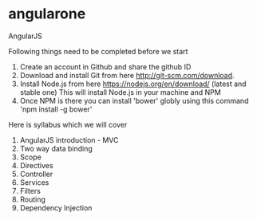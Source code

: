 # angularone
AngularJS 

Following things need to be completed before we start

1. Create an account in Github and share the github ID
2. Download and install Git from here http://git-scm.com/download. 
3. Install Node.js from here https://nodejs.org/en/download/ (latest and stable one)
   This will install Node.js in your machine and NPM
4. Once NPM is there you can install 'bower' globly using this command 'npm install -g bower'


Here is syllabus which we will cover 

1. AngularJS introduction - MVC
2. Two way data binding
3. Scope
4. Directives
5. Controller
6. Services
7. Filters
8. Routing 
9. Dependency Injection

